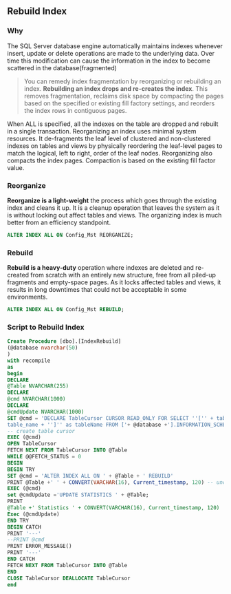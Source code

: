 ## Rebuild Index

### Why
The SQL Server database engine automatically maintains indexes whenever insert, update or delete operations are made to the underlying data. Over time this modification can cause the information in the index to become scattered in the database(fragmented)

> You can remedy index fragmentation by reorganizing or rebuilding an index. **Rebuilding an index drops and re-creates the index**. This removes fragmentation, reclaims disk space by compacting the pages based on the specified or existing fill factory settings, and reorders the index rows in contiguous pages.

When ALL is specified, all the indexes on the table are dropped and rebuilt in a single transaction. Reorganizing an index uses minimal system resources. It de-fragments the leaf level of clustered and non-clustered indexes on tables and views by physically reordering the leaf-level pages to match the logical, left to right, order of the leaf nodes. Reorganizing also compacts the index pages. Compaction is based on the existing fill factor value.

### Reorganize
**Reorganize is a light-weight** the process which goes through the existing index and cleans it up. It is a cleanup operation that leaves the system as it is without locking out affect tables and views. The organizing index is much better from an efficiency standpoint.

```sql
ALTER INDEX ALL ON Config_Mst REORGANIZE;
```

### Rebuild
**Rebuild is a heavy-duty** operation where indexes are deleted and re-created from scratch with an entirely new structure, free from all piled-up fragments and empty-space pages. As it locks affected tables and views, it results in long downtimes that could not be acceptable in some environments. 

```sql
ALTER INDEX ALL ON Config_Mst REBUILD;
```
### Script to Rebuild Index

```sql
Create Procedure [dbo].[IndexRebuild]
(@database nvarchar(50)
)
with recompile
as
begin
DECLARE
@Table NVARCHAR(255)
DECLARE
@cmd NVARCHAR(1000)
DECLARE
@cmdUpdate NVARCHAR(1000)
SET @cmd = 'DECLARE TableCursor CURSOR READ_ONLY FOR SELECT ''['' + table_catalog + ''].['' + table_schema + ''].['' +
table_name + '']'' as tableName FROM ['+ @database +'].INFORMATION_SCHEMA.TABLES WHERE table_type = ''BASE TABLE'''
-- create table cursor
EXEC (@cmd)
OPEN TableCursor
FETCH NEXT FROM TableCursor INTO @Table
WHILE @@FETCH_STATUS = 0
BEGIN
BEGIN TRY
SET @cmd = 'ALTER INDEX ALL ON ' + @Table + ' REBUILD'
PRINT @Table +' ' + CONVERT(VARCHAR(16), Current_timestamp, 120) -- uncomment if you want to see commands
EXEC (@cmd)
set @cmdUpdate ='UPDATE STATISTICS ' + @Table;
PRINT
@Table +' Statistics ' + CONVERT(VARCHAR(16), Current_timestamp, 120)
Exec (@cmdUpdate)
END TRY
BEGIN CATCH
PRINT '---'
--PRINT @cmd
PRINT ERROR_MESSAGE()
PRINT '---'
END CATCH
FETCH NEXT FROM TableCursor INTO @Table
END
CLOSE TableCursor DEALLOCATE TableCursor
end
```

